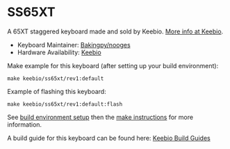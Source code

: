 # SS65XT

A 65XT staggered keyboard made and sold by Keebio. [More info at Keebio](https://keeb.io).

* Keyboard Maintainer: [Bakingpy/nooges](https://github.com/nooges)
* Hardware Availability: [Keebio](https://keeb.io/)

Make example for this keyboard (after setting up your build environment):

    make keebio/ss65xt/rev1:default

Example of flashing this keyboard:

    make keebio/ss65xt/rev1:default:flash

See [build environment setup](https://docs.qmk.fm/#/getting_started_build_tools) then the [make instructions](https://docs.qmk.fm/#/getting_started_make_guide) for more information.

A build guide for this keyboard can be found here: [Keebio Build Guides](https://docs.keeb.io)
